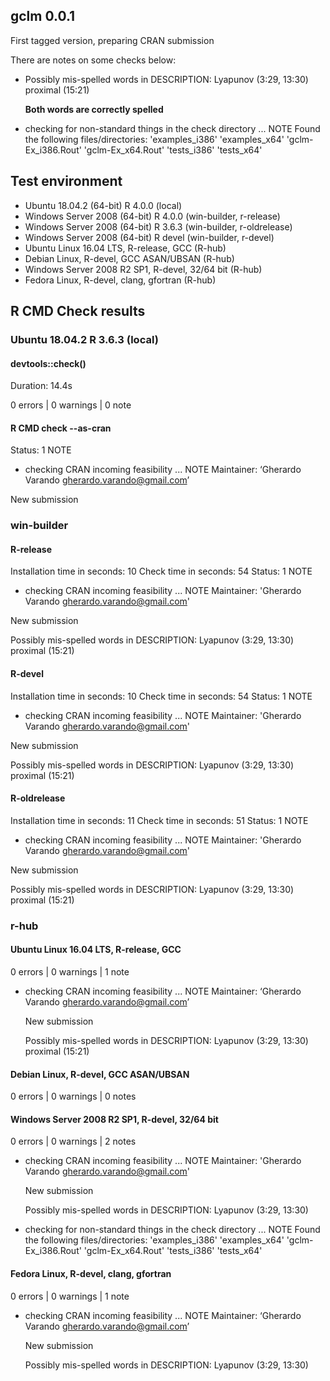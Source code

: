 ## gclm 0.0.1

First tagged version, preparing CRAN submission

There are notes on some checks below:

* Possibly mis-spelled words in DESCRIPTION:
  Lyapunov (3:29, 13:30)
  proximal (15:21)
  
  **Both words are correctly spelled**
  
* checking for non-standard things in the check directory ... NOTE
  Found the following files/directories:
    'examples_i386' 'examples_x64' 'gclm-Ex_i386.Rout' 'gclm-Ex_x64.Rout'
    'tests_i386' 'tests_x64'

## Test environment

* Ubuntu 18.04.2      (64-bit)  R 4.0.0 (local) 
* Windows Server 2008 (64-bit)  R 4.0.0 (win-builder, r-release)
* Windows Server 2008 (64-bit)  R 3.6.3 (win-builder, r-oldrelease)
* Windows Server 2008 (64-bit)  R devel (win-builder, r-devel)
* Ubuntu Linux 16.04 LTS, R-release, GCC         (R-hub)
* Debian Linux, R-devel, GCC ASAN/UBSAN          (R-hub)
* Windows Server 2008 R2 SP1, R-devel, 32/64 bit (R-hub)
* Fedora Linux, R-devel, clang, gfortran         (R-hub)

## R CMD Check results

### Ubuntu 18.04.2 R 3.6.3 (local) 

#### devtools::check()

Duration: 14.4s

0 errors | 0 warnings | 0 note

#### R CMD check --as-cran

Status: 1 NOTE

* checking CRAN incoming feasibility ... NOTE
Maintainer: ‘Gherardo Varando <gherardo.varando@gmail.com>’

New submission

### win-builder

#### R-release

Installation time in seconds: 10
Check time in seconds: 54
Status: 1 NOTE

* checking CRAN incoming feasibility ... NOTE
Maintainer: 'Gherardo Varando <gherardo.varando@gmail.com>'

New submission

Possibly mis-spelled words in DESCRIPTION:
  Lyapunov (3:29, 13:30)
  proximal (15:21)

#### R-devel 

Installation time in seconds: 10
Check time in seconds: 54
Status: 1 NOTE

* checking CRAN incoming feasibility ... NOTE
Maintainer: 'Gherardo Varando <gherardo.varando@gmail.com>'

New submission

Possibly mis-spelled words in DESCRIPTION:
  Lyapunov (3:29, 13:30)
  proximal (15:21)

#### R-oldrelease

Installation time in seconds: 11
Check time in seconds: 51
Status: 1 NOTE

* checking CRAN incoming feasibility ... NOTE
Maintainer: 'Gherardo Varando <gherardo.varando@gmail.com>'

New submission

Possibly mis-spelled words in DESCRIPTION:
  Lyapunov (3:29, 13:30)
  proximal (15:21)

### r-hub

#### Ubuntu Linux 16.04 LTS, R-release, GCC

0 errors  | 0 warnings  | 1 note

* checking CRAN incoming feasibility ... NOTE
  Maintainer: ‘Gherardo Varando <gherardo.varando@gmail.com>’
  
  New submission
  
  Possibly mis-spelled words in DESCRIPTION:
    Lyapunov (3:29, 13:30)
    proximal (15:21)
    
#### Debian Linux, R-devel, GCC ASAN/UBSAN

0 errors  | 0 warnings  | 0 notes 

#### Windows Server 2008 R2 SP1, R-devel, 32/64 bit

0 errors  | 0 warnings  | 2 notes

* checking CRAN incoming feasibility ... NOTE
  Maintainer: 'Gherardo Varando <gherardo.varando@gmail.com>'
  
  New submission
  
  Possibly mis-spelled words in DESCRIPTION:
    Lyapunov (3:29, 13:30)
    
* checking for non-standard things in the check directory ... NOTE
  Found the following files/directories:
    'examples_i386' 'examples_x64' 'gclm-Ex_i386.Rout' 'gclm-Ex_x64.Rout'
    'tests_i386' 'tests_x64'
    
#### Fedora Linux, R-devel, clang, gfortran

0 errors  | 0 warnings  | 1 note

* checking CRAN incoming feasibility ... NOTE
  Maintainer: ‘Gherardo Varando <gherardo.varando@gmail.com>’
  
  New submission
  
  Possibly mis-spelled words in DESCRIPTION:
    Lyapunov (3:29, 13:30)
